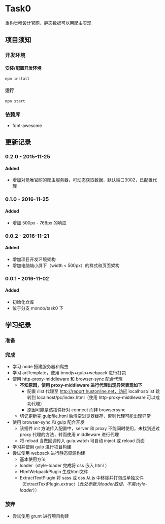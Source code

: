 # Task0

重构觉唯设计官网，静态数据可以用爬虫实现

## 项目须知
### 开发环境
#### 安装/配置开发环境
```
npm install
```
#### 运行
```
npm start
```

### 依赖库
- font-awesome

## 更新记录
### 0.2.0 - 2015-11-25
#### Added
- 增加对觉唯官网的爬虫服务器，可动态获取数据，默认端口3002，已配置代理

### 0.1.0 - 2016-11-25
#### Added
- 增加 500px - 768px 的响应

### 0.0.2 - 2016-11-21
#### Added
- 增加项目开发环境架构
- 增加电脑端小屏下（width < 500px）的样式和页面架构

### 0.0.1 - 2016-11-02
#### Added
- 初始化仓库
- 位于分支 mondo/task0 下

## 学习纪录
### 准备

### 完成
- 学习 node 搭建服务器和爬虫
- 学习 artTemplate，使用 tmodjs+gulp+webpack 进行打包
- 使用 http-proxy-middleware 和 browser-sync 配合代理
	- **不知原因，使用 proxy-middleware 进行代理出现异常表现如下**
		- 配置 /list 代理至 http://report.hustonline.net，访问 localhost/list 跳转到 localhost/pc/index.html（使用 http-proxy-middleware 可以成功代理）
		- 原因可能是该插件针对 connect 而非 browsersync
	- 切记更新完 gulpfile.html 后清空浏览器缓存，否则代理可能出现异常
- 使用 browser-sync 和 gulp 配合开发
	- 该插件 init 方法传入配置中，server 和 proxy 不能同时使用，未找到通过 proxy 代理的方法，转而使用 middleware 进行代理
	- 将 reload 当做回调传入 gulp.watch 可自动 inject 或 reload 页面
- 学习并使用 gulp 进行项目构建
- 尝试使用 webpack 进行静态资源构建
	- 基本使用方法
	- loader（style-loader 完成将 css 嵌入 html ）
	- HtmlWebpackPlugin 生成html文件
	- ExtractTextPlugin 将 sass 或 css 从 js 中移除并打包成单独文件（ExtractTextPlugin.extract（*此处参数为loader数组，不需style-loader*））

### 放弃
- 尝试使用 grunt 进行项目构建
